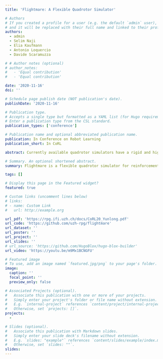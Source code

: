 ```yaml
---
title: 'Flightmare: A Flexible Quadrotor Simulator'

# Authors
# If you created a profile for a user (e.g. the default `admin` user), write the username (folder name) here
# and it will be replaced with their full name and linked to their profile.
authors:
  - admin
  - Selim Naji
  - Elia Kaufmann
  - Antonio Loquercio
  - Davide Scaramuzza

# # Author notes (optional)
# author_notes:
#   - 'Equal contribution'
#   - 'Equal contribution'

date: '2020-11-16'
doi: ''

# Schedule page publish date (NOT publication's date).
publishDate: '2020-11-16'

# Publication type.
# Accepts a single type but formatted as a YAML list (for Hugo requirements).
# Enter a publication type from the CSL standard.
publication_types: ['conference']

# Publication name and optional abbreviated publication name.
publication: In Conference on Robot Learning 
publication_short: In CoRL

abstract: Currently available quadrotor simulators have a rigid and highly-specialized structure, either are they really fast, physically accurate, or photo-realistic. In this work, we propose a paradigm-shift in the development of simulators, moving the trade-off between accuracy and speed from the developers to the end-users. We release a new modular quadrotor simulator, Flightmare. Flightmare is composed of two main components, a configurable rendering engine built on Unity and a flexible physics engine for dynamics simulation. Those two components are totally decoupled and can run independently from each other. Flightmare comes with several desirable features, (i) a large multi-modal sensor suite, including an interface to extract the 3D point-cloud of the scene; (ii) an API for reinforcement learning which can simulate hundreds of quadrotors in parallel; and (iii) an integration with a virtual-reality headset for interaction with the simulated environment. Flightmare can be used for various applications, including path-planning, reinforcement learning, visual-inertial odometry, deep learning, human-robot interaction, etc.

# Summary. An optional shortened abstract.
summary: Flightmare is a flexible quadrotor simulator for reinforcement learning. 

tags: []

# Display this page in the Featured widget?
featured: true

# Custom links (uncomment lines below)
# links:
# - name: Custom Link
#   url: http://example.org

url_pdf: 'https://rpg.ifi.uzh.ch/docs/CoRL20_Yunlong.pdf'
url_code: 'https://github.com/uzh-rpg/flightmare'
url_dataset: ''
url_poster: ''
url_project: ''
url_slides: ''
# url_source: 'https://github.com/HugoBlox/hugo-blox-builder'
url_video: 'https://youtu.be/m9Mx1BCNGFU'

# Featured image
# To use, add an image named `featured.jpg/png` to your page's folder.
image:
  caption: ''
  focal_point: ''
  preview_only: false

# Associated Projects (optional).
#   Associate this publication with one or more of your projects.
#   Simply enter your project's folder or file name without extension.
#   E.g. `internal-project` references `content/project/internal-project/index.md`.
#   Otherwise, set `projects: []`.
projects:
  - 

# Slides (optional).
#   Associate this publication with Markdown slides.
#   Simply enter your slide deck's filename without extension.
#   E.g. `slides: "example"` references `content/slides/example/index.md`.
#   Otherwise, set `slides: ""`.
slides: 
---
```

<!-- 
{{% callout note %}}
Click the _Cite_ button above to demo the feature to enable visitors to import publication metadata into their reference management software.
{{% /callout %}}

{{% callout note %}}
Create your slides in Markdown - click the _Slides_ button to check out the example.
{{% /callout %}}

Add the publication's **full text** or **supplementary notes** here. You can use rich formatting such as including [code, math, and images](https://docs.hugoblox.com/content/writing-markdown-latex/). -->
